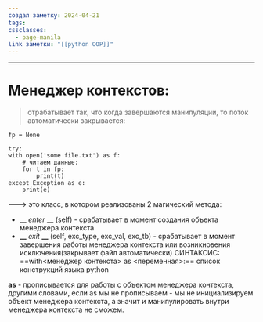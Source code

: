 ```yaml
---
создал заметку: 2024-04-21
tags: 
cssclasses:
  - page-manila
link заметки: "[[python OOP]]"
---
```

---
# Менеджер контекстов:
   > отрабатывает так, что когда завершаются манипуляции, то поток автоматически закрывается:
   
```
fp = None

try:
with open('some file.txt') as f:
	# читаем данные:
	for t in fp:
		print(t)
except Exception as e:
	print(e)
```
  ---> это класс, в котором реализованы 2 магический метода:
- **__** *enter* **__** (self) - срабатывает в момент создания объекта менеджера контекста
-  **__** *exit*  **__** (self, exc_type, exc_val, exc_tb) - срабатывает в момент завершения работы менеджера контекста или возникновения исключения(закрывает файл автоматически)
СИНТАКСИС:
==with<менеджер контекста> as <переменная>:==
список конструкций языка python

**as** - прописывается для работы с объектом менеджера контекста, другими словами, если as мы не прописываем - мы не инициализируем объект менеджера контекста, а значит и манипулировать внутри менеджера контекста не сможем.

